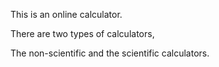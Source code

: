 This is an online calculator.

There are two types of calculators, 

The non-scientific and the scientific calculators. 

